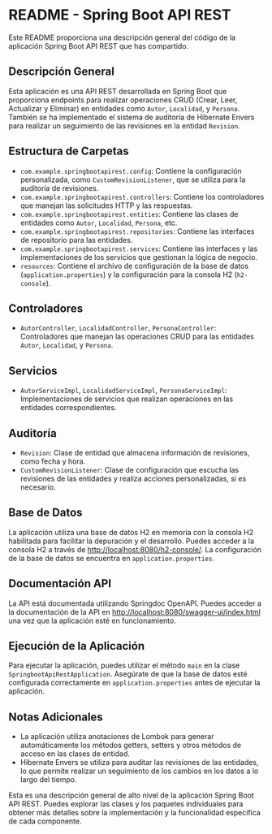 # README - Spring Boot API REST

Este README proporciona una descripción general del código de la aplicación Spring Boot API REST que has compartido.

## Descripción General

Esta aplicación es una API REST desarrollada en Spring Boot que proporciona endpoints para realizar operaciones CRUD (Crear, Leer, Actualizar y Eliminar) en entidades como `Autor`, `Localidad`, y `Persona`. También se ha implementado el sistema de auditoría de Hibernate Envers para realizar un seguimiento de las revisiones en la entidad `Revision`.

## Estructura de Carpetas

- `com.example.springbootapirest.config`: Contiene la configuración personalizada, como `CustomRevisionListener`, que se utiliza para la auditoría de revisiones.
- `com.example.springbootapirest.controllers`: Contiene los controladores que manejan las solicitudes HTTP y las respuestas.
- `com.example.springbootapirest.entities`: Contiene las clases de entidades como `Autor`, `Localidad`, `Persona`, etc.
- `com.example.springbootapirest.repositories`: Contiene las interfaces de repositorio para las entidades.
- `com.example.springbootapirest.services`: Contiene las interfaces y las implementaciones de los servicios que gestionan la lógica de negocio.
- `resources`: Contiene el archivo de configuración de la base de datos (`application.properties`) y la configuración para la consola H2 (`h2-console`).

## Controladores

- `AutorController`, `LocalidadController`, `PersonaController`: Controladores que manejan las operaciones CRUD para las entidades `Autor`, `Localidad`, y `Persona`.

## Servicios

- `AutorServiceImpl`, `LocalidadServiceImpl`, `PersonaServiceImpl`: Implementaciones de servicios que realizan operaciones en las entidades correspondientes.

## Auditoría

- `Revision`: Clase de entidad que almacena información de revisiones, como fecha y hora.
- `CustomRevisionListener`: Clase de configuración que escucha las revisiones de las entidades y realiza acciones personalizadas, si es necesario.

## Base de Datos

La aplicación utiliza una base de datos H2 en memoria con la consola H2 habilitada para facilitar la depuración y el desarrollo. Puedes acceder a la consola H2 a través de [http://localhost:8080/h2-console/](http://localhost:8080/h2-console/). La configuración de la base de datos se encuentra en `application.properties`.

## Documentación API

La API está documentada utilizando Springdoc OpenAPI. Puedes acceder a la documentación de la API en [http://localhost:8080/swagger-ui/index.html](http://localhost:8080/swagger-ui/index.html) una vez que la aplicación esté en funcionamiento.

## Ejecución de la Aplicación

Para ejecutar la aplicación, puedes utilizar el método `main` en la clase `SpringbootApiRestApplication`. Asegúrate de que la base de datos esté configurada correctamente en `application.properties` antes de ejecutar la aplicación.

## Notas Adicionales

- La aplicación utiliza anotaciones de Lombok para generar automáticamente los métodos getters, setters y otros métodos de acceso en las clases de entidad.
- Hibernate Envers se utiliza para auditar las revisiones de las entidades, lo que permite realizar un seguimiento de los cambios en los datos a lo largo del tiempo.

Esta es una descripción general de alto nivel de la aplicación Spring Boot API REST. Puedes explorar las clases y los paquetes individuales para obtener más detalles sobre la implementación y la funcionalidad específica de cada componente.
